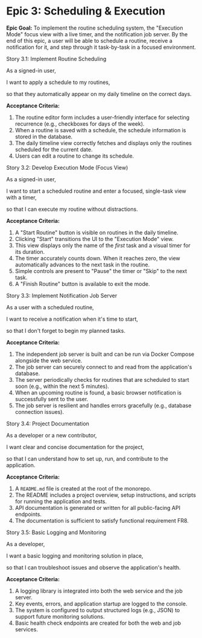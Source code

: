 # **Epic 3: Scheduling & Execution**

**Epic Goal:** To implement the routine scheduling system, the "Execution Mode" focus view with a live timer, and the notification job server. By the end of this epic, a user will be able to schedule a routine, receive a notification for it, and step through it task-by-task in a focused environment.

Story 3.1: Implement Routine Scheduling

As a signed-in user,

I want to apply a schedule to my routines,

so that they automatically appear on my daily timeline on the correct days.

**Acceptance Criteria:**

1. The routine editor form includes a user-friendly interface for selecting recurrence (e.g., checkboxes for days of the week).
2. When a routine is saved with a schedule, the schedule information is stored in the database.
3. The daily timeline view correctly fetches and displays only the routines scheduled for the current date.
4. Users can edit a routine to change its schedule.

Story 3.2: Develop Execution Mode (Focus View)

As a signed-in user,

I want to start a scheduled routine and enter a focused, single-task view with a timer,

so that I can execute my routine without distractions.

**Acceptance Criteria:**

1. A "Start Routine" button is visible on routines in the daily timeline.
2. Clicking "Start" transitions the UI to the "Execution Mode" view.
3. This view displays only the name of the *first* task and a visual timer for its duration.
4. The timer accurately counts down. When it reaches zero, the view automatically advances to the next task in the routine.
5. Simple controls are present to "Pause" the timer or "Skip" to the next task.
6. A "Finish Routine" button is available to exit the mode.

Story 3.3: Implement Notification Job Server

As a user with a scheduled routine,

I want to receive a notification when it's time to start,

so that I don't forget to begin my planned tasks.

**Acceptance Criteria:**

1. The independent job server is built and can be run via Docker Compose alongside the web service.
2. The job server can securely connect to and read from the application's database.
3. The server periodically checks for routines that are scheduled to start soon (e.g., within the next 5 minutes).
4. When an upcoming routine is found, a basic browser notification is successfully sent to the user.
5. The job server is resilient and handles errors gracefully (e.g., database connection issues).

Story 3.4: Project Documentation

As a developer or a new contributor,

I want clear and concise documentation for the project,

so that I can understand how to set up, run, and contribute to the application.

**Acceptance Criteria:**

1. A `README.md` file is created at the root of the monorepo.
2. The README includes a project overview, setup instructions, and scripts for running the application and tests.
3. API documentation is generated or written for all public-facing API endpoints.
4. The documentation is sufficient to satisfy functional requirement FR8.

Story 3.5: Basic Logging and Monitoring

As a developer,

I want a basic logging and monitoring solution in place,

so that I can troubleshoot issues and observe the application's health.

**Acceptance Criteria:**

1. A logging library is integrated into both the web service and the job server.
2. Key events, errors, and application startup are logged to the console.
3. The system is configured to output structured logs (e.g., JSON) to support future monitoring solutions.
4. Basic health check endpoints are created for both the web and job services.
